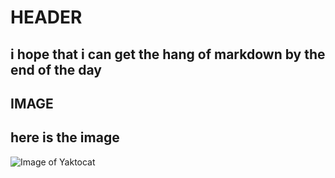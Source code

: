 # HEADER

## i hope that i can get the hang of markdown by the end of the day

## IMAGE 

## here is the image

![Image of Yaktocat](https://octodex.github.com/images/yaktocat.png)
